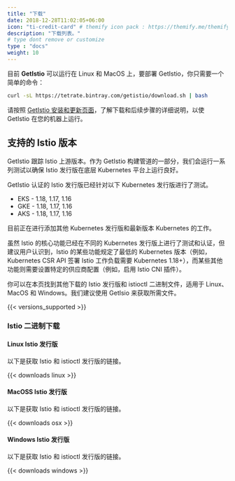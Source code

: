 ```yaml
---
title: "下载"
date: 2018-12-28T11:02:05+06:00
icon: "ti-credit-card" # themify icon pack : https://themify.me/themify-icons
description: "下载列表。"
# type dont remove or customize
type : "docs"
weight: 10
---
```


目前 **GetIstio** 可以运行在 Linux 和 MacOS 上，要部署 GetIstio，你只需要一个简单的命令：

```sh
curl -sL https://tetrate.bintray.com/getistio/download.sh | bash
```

请按照 [GetIstio 安装和更新页面](/getistio-cli/install-and-update-of-getistio)，了解下载和后续步骤的详细说明，以使 GetIstio 在您的机器上运行。

## 支持的 Istio 版本

GetIstio 跟踪 Istio 上游版本。作为 GetIstio 构建管道的一部分，我们会运行一系列测试以确保 Istio 发行版在底层 Kubernetes 平台上运行良好。

GetIstio 认证的 Istio 发行版已经针对以下 Kubernetes 发行版进行了测试。

- EKS - 1.18, 1.17, 1.16
- GKE - 1.18, 1.17, 1.16
- AKS - 1.18, 1.17, 1.16

目前正在进行添加其他 Kubernetes 发行版和最新版本 Kubernetes 的工作。

虽然 Istio 的核心功能已经在不同的 Kubernetes 发行版上进行了测试和认证，但建议用户认识到，Istio 的某些功能规定了最低的 Kubernetes 版本（例如，Kubernetes CSR API 签署 Istio 工作负载需要 Kubernetes 1.18+），而某些其他功能则需要设置特定的供应商配置（例如，启用 Istio CNI 插件）。

你可以在本页找到其他下载的 Istio 发行版和 istioctl 二进制文件，适用于 Linux、MacOS 和 Windows。我们建议使用 GetIsio 来获取所需文件。

{{< versions_supported >}}

### Istio 二进制下载

#### Linux Istio 发行版

以下是获取 Istio 和 istioctl 发行版的链接。

{{< downloads linux >}}

#### MacOSS Istio 发行版

以下是获取 Istio 和 istioctl 发行版的链接。

{{< downloads osx >}}

#### Windows Istio 发行版

以下是获取 Istio 和 istioctl 发行版的链接。

{{< downloads windows >}}